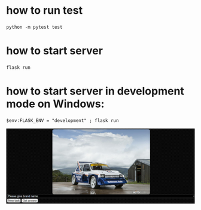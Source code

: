 # how to run test
```
python -m pytest test
```

# how to start server

```
flask run
```

# how to start server in development mode on Windows:
```
$env:FLASK_ENV = "development" ; flask run
```

![result page](docs/readme/howlooks.PNG)